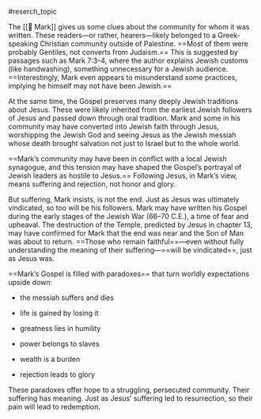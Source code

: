 #reserch_topic 

The [[📜 Mark]] gives us some clues about the community for whom it was written. These readers—or rather, hearers—likely belonged to a Greek-speaking Christian community outside of Palestine. ==Most of them were probably Gentiles, not converts from Judaism.== This is suggested by passages such as Mark 7:3–4, where the author explains Jewish customs (like handwashing), something unnecessary for a Jewish audience. ==Interestingly, Mark even appears to misunderstand some practices, implying he himself may not have been Jewish.==

At the same time, the Gospel preserves many deeply Jewish traditions about Jesus. These were likely inherited from the earliest Jewish followers of Jesus and passed down through oral tradition. Mark and some in his community may have converted into Jewish faith through Jesus, worshipping the Jewish God and seeing Jesus as the Jewish messiah whose death brought salvation not just to Israel but to the whole world.

==Mark’s community may have been in conflict with a local Jewish synagogue, and this tension may have shaped the Gospel’s portrayal of Jewish leaders as hostile to Jesus.== Following Jesus, in Mark’s view, means suffering and rejection, not honor and glory.

But suffering, Mark insists, is not the end. Just as Jesus was ultimately vindicated, so too will be his followers. Mark may have written his Gospel during the early stages of the Jewish War (66–70 C.E.), a time of fear and upheaval. The destruction of the Temple, predicted by Jesus in chapter 13, may have confirmed for Mark that the end was near and the Son of Man was about to return. ==Those who remain faithful==—even without fully understanding the meaning of their suffering—==will be vindicated==, just as Jesus was.

==Mark’s Gospel is filled with paradoxes== that turn worldly expectations upside down:

- the messiah suffers and dies
    
- life is gained by losing it
    
- greatness lies in humility
    
- power belongs to slaves
    
- wealth is a burden
    
- rejection leads to glory
    

These paradoxes offer hope to a struggling, persecuted community. Their suffering has meaning. Just as Jesus’ suffering led to resurrection, so their pain will lead to redemption.